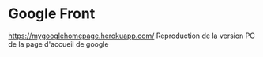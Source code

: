 # Google Front

https://mygooglehomepage.herokuapp.com/
Reproduction de la version PC de la page d'accueil de google